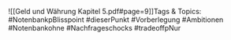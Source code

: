 
![[Geld und Währung Kapitel 5.pdf#page=9]]Tags & Topics:
   #NotenbankpBlisspoint
   #dieserPunkt
   #Vorberlegung
   #Ambitionen
   #Notenbankohne
   #Nachfrageschocks
   #tradeoffpNur